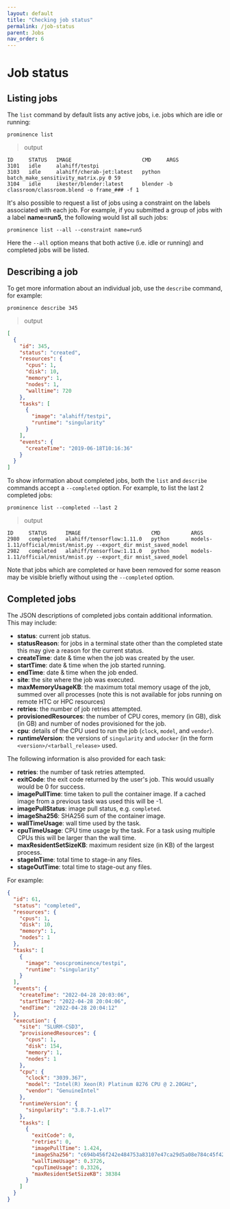 ```yaml
---
layout: default
title: "Checking job status"
permalink: /job-status
parent: Jobs
nav_order: 6
---
```

# Job status
## Listing jobs
The `list` command by default lists any active jobs, i.e. jobs which are idle or running:
```
prominence list
```

> output

```
ID     STATUS   IMAGE                       CMD     ARGS
3101   idle     alahiff/testpi
3103   idle     alahiff/cherab-jet:latest   python  batch_make_sensitivity_matrix.py 0 59
3104   idle     ikester/blender:latest      blender -b classroom/classroom.blend -o frame_### -f 1
```

It's also possible to request a list of jobs using a constraint on the labels associated with each job. For example, if you submitted a group of jobs with a label __name=run5__, the following would list all such jobs:
```
prominence list --all --constraint name=run5
```
Here the `--all` option means that both active (i.e. idle or running) and completed jobs will be listed.

## Describing a job
To get more information about an individual job, use the `describe` command, for example:
```
prominence describe 345
```

> output

```json
[
  {
    "id": 345,
    "status": "created",
    "resources": {
      "cpus": 1,
      "disk": 10,
      "memory": 1,
      "nodes": 1,
      "walltime": 720
    },
    "tasks": [
      {
        "image": "alahiff/testpi",
        "runtime": "singularity"
      }
    ],
    "events": {
      "createTime": "2019-06-18T10:16:36"
    }
  }
]
```
To show information about completed jobs, both the `list` and `describe` commands accept a `--completed` option. For example, to list the last 2 completed jobs:
```
prominence list --completed --last 2
```

> output

```
ID     STATUS      IMAGE                       CMD          ARGS
2980   completed   alahiff/tensorflow:1.11.0   python       models-1.11/official/mnist/mnist.py --export_dir mnist_saved_model
2982   completed   alahiff/tensorflow:1.11.0   python       models-1.11/official/mnist/mnist.py --export_dir mnist_saved_model
```
Note that jobs which are completed or have been removed for some reason may be visible briefly without using the `--completed` option.

## Completed jobs
The JSON descriptions of completed jobs contain additional information. This may include:
* __status__: current job status.
* __statusReason__: for jobs in a terminal state other than the completed state this may give a reason for the current status.
* __createTime__: date & time when the job was created by the user.
* __startTime__: date & time when the job started running.
* __endTime__: date & time when the job ended.
* __site__: the site where the job was executed.
* __maxMemoryUsageKB__: the maximum total memory usage of the job, summed over all processes (note this is not available for jobs running on remote HTC or HPC resources)
* __retries__: the number of job retries attempted.
* __provisionedResources__: the number of CPU cores, memory (in GB), disk (in GB) and number of nodes provisioned for the job.
* __cpu__: details of the CPU used to run the job (`clock`, `model`, and `vendor`).
* __runtimeVersion__: the versions of `singularity` and `udocker` (in the form `<version>/<tarball_release>` used.

The following information is also provided for each task:
* __retries__: the number of task retries attempted.
* __exitCode__: the exit code returned by the user's job. This would usually would be 0 for success.
* __imagePullTime__: time taken to pull the container image. If a cached image from a previous task was used this will be -1.
* __imagePullStatus__: image pull status, e.g. `completed`.
* __imageSha256__: SHA256 sum of the container image.
* __wallTimeUsage__: wall time used by the task.
* __cpuTimeUsage__: CPU time usage by the task. For a task using multiple CPUs this will be larger than the wall time.
* __maxResidentSetSizeKB__: maximum resident size (in KB) of the largest process.
* __stageInTime__: total time to stage-in any files.
* __stageOutTime__: total time to stage-out any files.


For example:
```json
{
  "id": 61,
  "status": "completed",
  "resources": {
    "cpus": 1,
    "disk": 10,
    "memory": 1,
    "nodes": 1
  },
  "tasks": [
    {
      "image": "eoscprominence/testpi",
      "runtime": "singularity"
    }
  ],
  "events": {
    "createTime": "2022-04-28 20:03:06",
    "startTime": "2022-04-28 20:04:06",
    "endTime": "2022-04-28 20:04:12"
  },
  "execution": {
    "site": "SLURM-CSD3",
    "provisionedResources": {
      "cpus": 1,
      "disk": 154,
      "memory": 1,
      "nodes": 1
    },
    "cpu": {
      "clock": "3039.367",
      "model": "Intel(R) Xeon(R) Platinum 8276 CPU @ 2.20GHz",
      "vendor": "GenuineIntel"
    },
    "runtimeVersion": {
      "singularity": "3.8.7-1.el7"
    },
    "tasks": [
      {
        "exitCode": 0,
        "retries": 0,
        "imagePullTime": 1.424,
        "imageSha256": "c694b456f242e484753a83107e47ca29d5a08e784c45f4225b1758713ad2e236",
        "wallTimeUsage": 0.3726,
        "cpuTimeUsage": 0.3326,
        "maxResidentSetSizeKB": 38384
      }
    ]
  }
}
```
